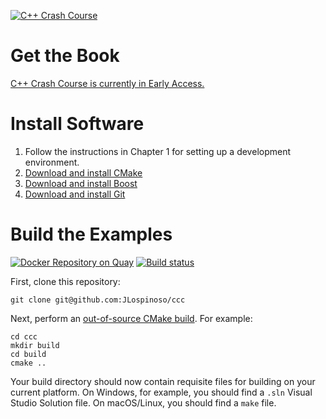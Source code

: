 [![C++ Crash Course](http://ccc.codes/cppcc.png "C++ Crash Course")](http://ccc.codes/)

# Get the Book

[C++ Crash Course is currently in Early Access.](https://nostarch.com/cppcrashcourse)

# Install Software

1. Follow the instructions in Chapter 1 for setting up a development environment.
2. [Download and install CMake](https://cmake.org/download/)
3. [Download and install Boost](https://www.boost.org/doc/libs/1_68_0/more/getting_started/index.html)
4. [Download and install Git](https://git-scm.com/downloads)

# Build the Examples

[![Docker Repository on Quay](https://quay.io/repository/jlospinoso/ccc/status "Docker Repository on Quay")](https://quay.io/repository/jlospinoso/ccc)
[![Build status](https://ci.appveyor.com/api/projects/status/54rewjdq923xcven?svg=true)](https://ci.appveyor.com/project/JLospinoso/ccc)

First, clone this repository:

```
git clone git@github.com:JLospinoso/ccc
```

Next, perform an [out-of-source CMake build](https://gitlab.kitware.com/cmake/community/wikis/home). For example:

```
cd ccc
mkdir build
cd build
cmake ..
```

Your build directory should now contain requisite files for building on your current platform. On Windows, for example, you should find a `.sln` Visual Studio Solution file. On macOS/Linux, you should find a `make` file.

